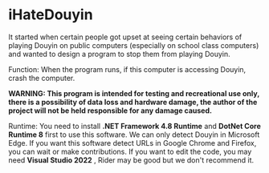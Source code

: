 # iHateDouyin
It started when certain people got upset at seeing certain behaviors of playing Douyin on public computers (especially on school class computers) and wanted to design a program to stop them from playing Douyin.

Function: When the program runs, if this computer is accessing Douyin, crash the computer.

**WARNING: This program is intended for testing and recreational use only, there is a possibility of data loss and hardware damage, the author of the project will not be held responsible for any damage caused.**

Runtime:
You need to install **.NET Framework 4.8 Runtime** and **DotNet Core Runtime 8** first to use this software.
We can only detect Douyin in Microsoft Edge. If you want this software detect URLs in Google Chrome and Firefox, you can wait or make contributions.
If you want to edit the code, you may need **Visual Studio 2022** , Rider may be good but we don't recommend it.